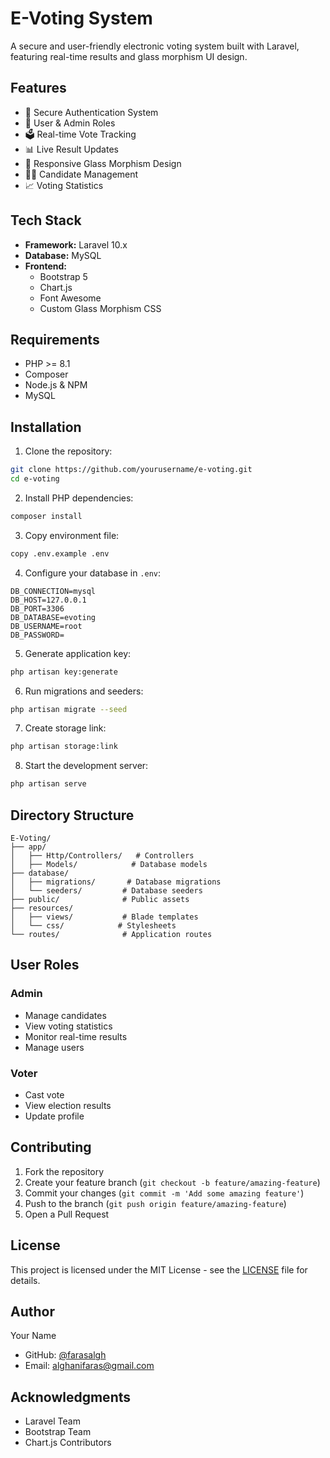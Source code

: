 # E-Voting System

A secure and user-friendly electronic voting system built with Laravel, featuring real-time results and glass morphism UI design.

## Features

- 🔐 Secure Authentication System
- 👥 User & Admin Roles
- 🗳️ Real-time Vote Tracking
- 📊 Live Result Updates
- 📱 Responsive Glass Morphism Design
- 👨‍💼 Candidate Management
- 📈 Voting Statistics

## Tech Stack

- **Framework:** Laravel 10.x
- **Database:** MySQL
- **Frontend:** 
  - Bootstrap 5
  - Chart.js
  - Font Awesome
  - Custom Glass Morphism CSS

## Requirements

- PHP >= 8.1
- Composer
- Node.js & NPM
- MySQL

## Installation

1. Clone the repository:
```bash
git clone https://github.com/yourusername/e-voting.git
cd e-voting
```

2. Install PHP dependencies:
```bash
composer install
```

3. Copy environment file:
```bash
copy .env.example .env
```

4. Configure your database in `.env`:
```env
DB_CONNECTION=mysql
DB_HOST=127.0.0.1
DB_PORT=3306
DB_DATABASE=evoting
DB_USERNAME=root
DB_PASSWORD=
```

5. Generate application key:
```bash
php artisan key:generate
```

6. Run migrations and seeders:
```bash
php artisan migrate --seed
```

7. Create storage link:
```bash
php artisan storage:link
```

8. Start the development server:
```bash
php artisan serve
```

## Directory Structure

```
E-Voting/
├── app/
│   ├── Http/Controllers/   # Controllers
│   ├── Models/            # Database models
├── database/
│   ├── migrations/       # Database migrations
│   └── seeders/         # Database seeders
├── public/              # Public assets
├── resources/
│   ├── views/           # Blade templates
│   └── css/            # Stylesheets
└── routes/              # Application routes
```

## User Roles

### Admin
- Manage candidates
- View voting statistics
- Monitor real-time results
- Manage users

### Voter
- Cast vote
- View election results
- Update profile

## Contributing

1. Fork the repository
2. Create your feature branch (`git checkout -b feature/amazing-feature`)
3. Commit your changes (`git commit -m 'Add some amazing feature'`)
4. Push to the branch (`git push origin feature/amazing-feature`)
5. Open a Pull Request

## License

This project is licensed under the MIT License - see the [LICENSE](LICENSE) file for details.

## Author

Your Name
- GitHub: [@farasalgh](https://github.com/farasalgh)
- Email: alghanifaras@gmail.com

## Acknowledgments

- Laravel Team
- Bootstrap Team
- Chart.js Contributors
